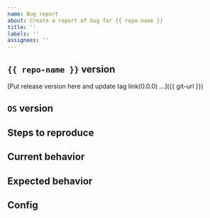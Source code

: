 ```yaml
---
name: Bug report
about: Create a report of bug for {{ repo-name }}
title: ''
labels: ''
assignees: ''
---
```


## `{{ repo-name }}` version
[Put release version here and update tag link(0.0.0) ...]({{ git-url }})

## `OS` version
<!-- Put the `OS` version ... -->

## Steps to reproduce
<!-- (Optional)Describe steps to reproduce bug ... -->

## Current behavior
<!-- Describe current behavior ... -->

## Expected behavior
<!-- Describe expected behavior ... -->

## Config
<!-- (Optional)Put configuration ... -->
